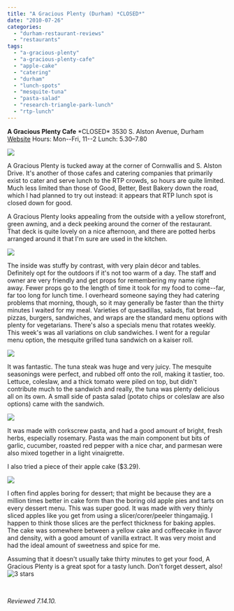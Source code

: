 ```yaml
---
title: "A Gracious Plenty (Durham) *CLOSED*"
date: "2010-07-26"
categories: 
  - "durham-restaurant-reviews"
  - "restaurants"
tags: 
  - "a-gracious-plenty"
  - "a-gracious-plenty-cafe"
  - "apple-cake"
  - "catering"
  - "durham"
  - "lunch-spots"
  - "mesquite-tuna"
  - "pasta-salad"
  - "research-triangle-park-lunch"
  - "rtp-lunch"
---
```


**A Gracious Plenty Cafe** \*CLOSED\* 3530 S. Alston Avenue, Durham [Website](http://www.agraciousplentyinc.com/) Hours: Mon--Fri, 11--2 Lunch: $5.30–$7.80

![](http://www.thegourmez.com/gourmez/photos/agraciousplenty5.JPG)

A Gracious Plenty is tucked away at the corner of Cornwallis and S. Alston Drive. It's another of those cafes and catering companies that primarily exist to cater and serve lunch to the RTP crowds, so hours are quite limited. Much less limited than those of Good, Better, Best Bakery down the road, which I had planned to try out instead: it appears that RTP lunch spot is closed down for good.

A Gracious Plenty looks appealing from the outside with a yellow storefront, green awning, and a deck peeking around the corner of the restaurant.  That deck is quite lovely on a nice afternoon, and there are potted herbs arranged around it that I'm sure are used in the kitchen.

![](http://www.thegourmez.com/gourmez/photos/agraciousplenty1.JPG)

The inside was stuffy by contrast, with very plain décor and tables. Definitely opt for the outdoors if it's not too warm of a day. The staff and owner are very friendly and get props for remembering my name right away. Fewer props go to the length of time it took for my food to come--far, far too long for lunch time. I overheard someone saying they had catering problems that morning, though, so it may generally be faster than the thirty minutes I waited for my meal. Varieties of quesadillas, salads, flat bread pizzas, burgers, sandwiches, and wraps are the standard menu options with plenty for vegetarians. There's also a specials menu that rotates weekly. This week's was all variations on club sandwiches. I went for a regular menu option, the mesquite grilled tuna sandwich on a kaiser roll.

![](http://www.thegourmez.com/gourmez/photos/agraciousplenty2.JPG)

It was fantastic. The tuna steak was huge and very juicy. The mesquite seasonings were perfect, and rubbed off onto the roll, making it tastier, too. Lettuce, coleslaw, and a thick tomato were piled on top, but didn't contribute much to the sandwich and really, the tuna was plenty delicious all on its own. A small side of pasta salad (potato chips or coleslaw are also options) came with the sandwich.

![](http://www.thegourmez.com/gourmez/photos/agraciousplenty3.JPG)

It was made with corkscrew pasta, and had a good amount of bright, fresh herbs, especially rosemary. Pasta was the main component but bits of garlic, cucumber, roasted red pepper with a nice char, and parmesan were also mixed together in a light vinaigrette.

I also tried a piece of their apple cake ($3.29).

![](http://www.thegourmez.com/gourmez/photos/agraciousplenty4.JPG)

I often find apples boring for dessert; that might be because they are a million times better in cake form than the boring old apple pies and tarts on every dessert menu. This was super good. It was made with very thinly sliced apples like you get from using a slicer/corer/peeler thingamajig. I happen to think those slices are the perfect thickness for baking apples. The cake was somewhere between a yellow cake and coffeecake in flavor and density, with a good amount of vanilla extract. It was very moist and had the ideal amount of sweetness and spice for me.

Assuming that it doesn't usually take thirty minutes to get your food, A Gracious Plenty is a great spot for a tasty lunch. Don't forget dessert, also! ![3 stars](http://s3.amazonaws.com/thegourmez-wpmedia/2009/02/rating_avocado1.gif "rating_avocado1")

 

_Reviewed 7.14.10._

